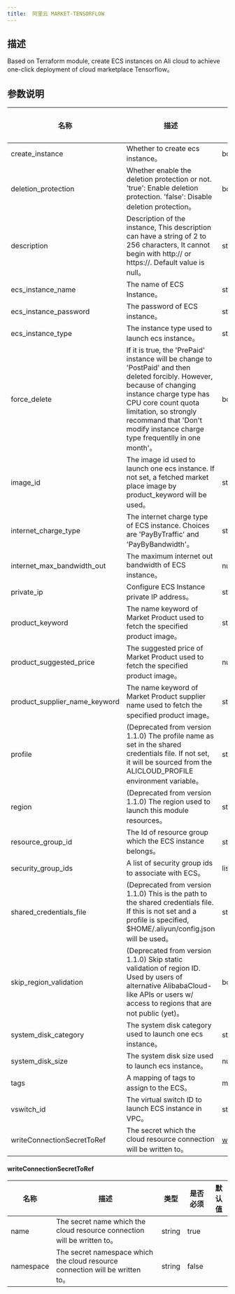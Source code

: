 ```yaml
---
title:  阿里云 MARKET-TENSORFLOW
---
```


## 描述

Based on Terraform module, create ECS instances on Ali cloud to achieve one-click deployment of cloud marketplace Tensorflow。

## 参数说明


 名称 | 描述 | 类型 | 是否必须 | 默认值 
 ------------ | ------------- | ------------- | ------------- | ------------- 
 create_instance | Whether to create ecs instance。 | bool | false |  
 deletion_protection | Whether enable the deletion protection or not. 'true': Enable deletion protection. 'false': Disable deletion protection。 | bool | false |  
 description | Description of the instance, This description can have a string of 2 to 256 characters, It cannot begin with http:// or https://. Default value is null。 | string | false |  
 ecs_instance_name | The name of ECS Instance。 | string | false |  
 ecs_instance_password | The password of ECS instance。 | string | false |  
 ecs_instance_type | The instance type used to launch ecs instance。 | string | false |  
 force_delete | If it is true, the 'PrePaid' instance will be change to 'PostPaid' and then deleted forcibly. However, because of changing instance charge type has CPU core count quota limitation, so strongly recommand that 'Don't modify instance charge type frequentlly in one month'。 | bool | false |  
 image_id | The image id used to launch one ecs instance. If not set, a fetched market place image by product_keyword will be used。 | string | false |  
 internet_charge_type | The internet charge type of ECS instance. Choices are 'PayByTraffic' and 'PayByBandwidth'。 | string | false |  
 internet_max_bandwidth_out | The maximum internet out bandwidth of ECS instance。 | number | false |  
 private_ip | Configure ECS Instance private IP address。 | string | false |  
 product_keyword | The name keyword of Market Product used to fetch the specified product image。 | string | false |  
 product_suggested_price | The suggested price of Market Product used to fetch the specified product image。 | number | false |  
 product_supplier_name_keyword | The name keyword of Market Product supplier name used to fetch the specified product image。 | string | false |  
 profile | (Deprecated from version 1.1.0) The profile name as set in the shared credentials file. If not set, it will be sourced from the ALICLOUD_PROFILE environment variable。 | string | false |  
 region | (Deprecated from version 1.1.0) The region used to launch this module resources。 | string | false |  
 resource_group_id | The Id of resource group which the ECS instance belongs。 | string | false |  
 security_group_ids | A list of security group ids to associate with ECS。 | list(string) | false |  
 shared_credentials_file | (Deprecated from version 1.1.0) This is the path to the shared credentials file. If this is not set and a profile is specified, $HOME/.aliyun/config.json will be used。 | string | false |  
 skip_region_validation | (Deprecated from version 1.1.0) Skip static validation of region ID. Used by users of alternative AlibabaCloud-like APIs or users w/ access to regions that are not public (yet)。 | bool | false |  
 system_disk_category | The system disk category used to launch one ecs instance。 | string | false |  
 system_disk_size | The system disk size used to launch ecs instance。 | number | false |  
 tags | A mapping of tags to assign to the ECS。 | map(string) | false |  
 vswitch_id | The virtual switch ID to launch ECS instance in VPC。 | string | false |  
 writeConnectionSecretToRef | The secret which the cloud resource connection will be written to。 | [writeConnectionSecretToRef](#writeConnectionSecretToRef) | false |  


#### writeConnectionSecretToRef

 名称 | 描述 | 类型 | 是否必须 | 默认值 
 ------------ | ------------- | ------------- | ------------- | ------------- 
 name | The secret name which the cloud resource connection will be written to。 | string | true |  
 namespace | The secret namespace which the cloud resource connection will be written to。 | string | false |  
